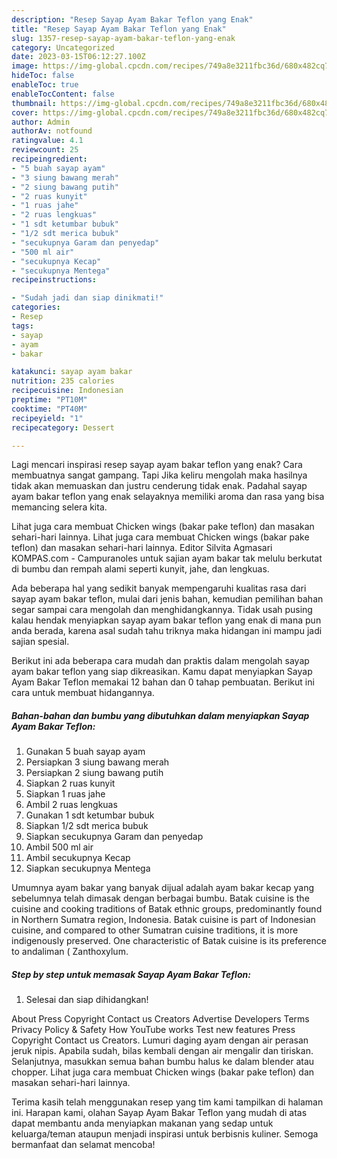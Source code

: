 ```yaml
---
description: "Resep Sayap Ayam Bakar Teflon yang Enak"
title: "Resep Sayap Ayam Bakar Teflon yang Enak"
slug: 1357-resep-sayap-ayam-bakar-teflon-yang-enak
category: Uncategorized
date: 2023-03-15T06:12:27.100Z
image: https://img-global.cpcdn.com/recipes/749a8e3211fbc36d/680x482cq70/sayap-ayam-bakar-teflon-foto-resep-utama.jpg
hideToc: false
enableToc: true
enableTocContent: false
thumbnail: https://img-global.cpcdn.com/recipes/749a8e3211fbc36d/680x482cq70/sayap-ayam-bakar-teflon-foto-resep-utama.jpg
cover: https://img-global.cpcdn.com/recipes/749a8e3211fbc36d/680x482cq70/sayap-ayam-bakar-teflon-foto-resep-utama.jpg
author: Admin
authorAv: notfound
ratingvalue: 4.1
reviewcount: 25
recipeingredient:
- "5 buah sayap ayam"
- "3 siung bawang merah"
- "2 siung bawang putih"
- "2 ruas kunyit"
- "1 ruas jahe"
- "2 ruas lengkuas"
- "1 sdt ketumbar bubuk"
- "1/2 sdt merica bubuk"
- "secukupnya Garam dan penyedap"
- "500 ml air"
- "secukupnya Kecap"
- "secukupnya Mentega"
recipeinstructions:

- "Sudah jadi dan siap dinikmati!"
categories:
- Resep
tags:
- sayap
- ayam
- bakar

katakunci: sayap ayam bakar 
nutrition: 235 calories
recipecuisine: Indonesian
preptime: "PT10M"
cooktime: "PT40M"
recipeyield: "1"
recipecategory: Dessert

---
```



Lagi mencari inspirasi resep sayap ayam bakar teflon yang enak? Cara membuatnya sangat gampang. Tapi Jika keliru mengolah maka hasilnya tidak akan memuaskan dan justru cenderung tidak enak. Padahal sayap ayam bakar teflon yang enak selayaknya memiliki aroma dan rasa yang bisa memancing selera kita.


Lihat juga cara membuat Chicken wings (bakar pake teflon) dan masakan sehari-hari lainnya. Lihat juga cara membuat Chicken wings (bakar pake teflon) dan masakan sehari-hari lainnya. Editor Silvita Agmasari KOMPAS.com - Campuranoles untuk sajian ayam bakar tak melulu berkutat di bumbu dan rempah alami seperti kunyit, jahe, dan lengkuas.

Ada beberapa hal yang sedikit banyak mempengaruhi kualitas rasa dari sayap ayam bakar teflon, mulai dari jenis bahan, kemudian pemilihan bahan segar sampai cara mengolah dan menghidangkannya. Tidak usah pusing kalau hendak menyiapkan sayap ayam bakar teflon yang enak di mana pun anda berada, karena asal sudah tahu triknya maka hidangan ini mampu jadi sajian spesial.


Berikut ini ada beberapa cara mudah dan praktis dalam mengolah sayap ayam bakar teflon yang siap dikreasikan. Kamu dapat menyiapkan Sayap Ayam Bakar Teflon memakai 12 bahan dan 0 tahap pembuatan. Berikut ini cara untuk membuat hidangannya.

<!--inarticleads1-->

##### Bahan-bahan dan bumbu yang dibutuhkan dalam menyiapkan Sayap Ayam Bakar Teflon:

1. Gunakan 5 buah sayap ayam
1. Persiapkan 3 siung bawang merah
1. Persiapkan 2 siung bawang putih
1. Siapkan 2 ruas kunyit
1. Siapkan 1 ruas jahe
1. Ambil 2 ruas lengkuas
1. Gunakan 1 sdt ketumbar bubuk
1. Siapkan 1/2 sdt merica bubuk
1. Siapkan secukupnya Garam dan penyedap
1. Ambil 500 ml air
1. Ambil secukupnya Kecap
1. Siapkan secukupnya Mentega


Umumnya ayam bakar yang banyak dijual adalah ayam bakar kecap yang sebelumnya telah dimasak dengan berbagai bumbu. Batak cuisine is the cuisine and cooking traditions of Batak ethnic groups, predominantly found in Northern Sumatra region, Indonesia. Batak cuisine is part of Indonesian cuisine, and compared to other Sumatran cuisine traditions, it is more indigenously preserved. One characteristic of Batak cuisine is its preference to andaliman ( Zanthoxylum. 

<!--inarticleads2-->

##### Step by step untuk memasak Sayap Ayam Bakar Teflon:


1. Selesai dan siap dihidangkan!

About Press Copyright Contact us Creators Advertise Developers Terms Privacy Policy &amp; Safety How YouTube works Test new features Press Copyright Contact us Creators. Lumuri daging ayam dengan air perasan jeruk nipis. Apabila sudah, bilas kembali dengan air mengalir dan tiriskan. Selanjutnya, masukkan semua bahan bumbu halus ke dalam blender atau chopper. Lihat juga cara membuat Chicken wings (bakar pake teflon) dan masakan sehari-hari lainnya. 

Terima kasih telah menggunakan resep yang tim kami tampilkan di halaman ini. Harapan kami, olahan Sayap Ayam Bakar Teflon yang mudah di atas dapat membantu anda menyiapkan makanan yang sedap untuk keluarga/teman ataupun menjadi inspirasi untuk berbisnis kuliner. Semoga bermanfaat dan selamat mencoba!
